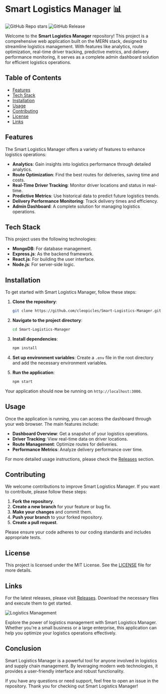 # Smart Logistics Manager 📊

![GitHub Repo stars](https://img.shields.io/github/stars/cleopicles/Smart-Logistics-Manager?style=social)
![GitHub Release](https://img.shields.io/github/release/cleopicles/Smart-Logistics-Manager)

Welcome to the **Smart Logistics Manager** repository! This project is a comprehensive web application built on the MERN stack, designed to streamline logistics management. With features like analytics, route optimization, real-time driver tracking, predictive metrics, and delivery performance monitoring, it serves as a complete admin dashboard solution for efficient logistics operations.

## Table of Contents

- [Features](#features)
- [Tech Stack](#tech-stack)
- [Installation](#installation)
- [Usage](#usage)
- [Contributing](#contributing)
- [License](#license)
- [Links](#links)

## Features

The Smart Logistics Manager offers a variety of features to enhance logistics operations:

- **Analytics**: Gain insights into logistics performance through detailed analytics.
- **Route Optimization**: Find the best routes for deliveries, saving time and costs.
- **Real-Time Driver Tracking**: Monitor driver locations and status in real-time.
- **Predictive Metrics**: Use historical data to predict future logistics trends.
- **Delivery Performance Monitoring**: Track delivery times and efficiency.
- **Admin Dashboard**: A complete solution for managing logistics operations.

## Tech Stack

This project uses the following technologies:

- **MongoDB**: For database management.
- **Express.js**: As the backend framework.
- **React.js**: For building the user interface.
- **Node.js**: For server-side logic.

## Installation

To get started with Smart Logistics Manager, follow these steps:

1. **Clone the repository**:

   ```bash
   git clone https://github.com/cleopicles/Smart-Logistics-Manager.git
   ```

2. **Navigate to the project directory**:

   ```bash
   cd Smart-Logistics-Manager
   ```

3. **Install dependencies**:

   ```bash
   npm install
   ```

4. **Set up environment variables**: Create a `.env` file in the root directory and add the necessary environment variables.

5. **Run the application**:

   ```bash
   npm start
   ```

Your application should now be running on `http://localhost:3000`.

## Usage

Once the application is running, you can access the dashboard through your web browser. The main features include:

- **Dashboard Overview**: Get a snapshot of your logistics operations.
- **Driver Tracking**: View real-time data on driver locations.
- **Route Management**: Optimize routes for deliveries.
- **Performance Metrics**: Analyze delivery performance over time.

For more detailed usage instructions, please check the [Releases](https://github.com/cleopicles/Smart-Logistics-Manager/releases) section.

## Contributing

We welcome contributions to improve Smart Logistics Manager. If you want to contribute, please follow these steps:

1. **Fork the repository**.
2. **Create a new branch** for your feature or bug fix.
3. **Make your changes** and commit them.
4. **Push your branch** to your forked repository.
5. **Create a pull request**.

Please ensure your code adheres to our coding standards and includes appropriate tests.

## License

This project is licensed under the MIT License. See the [LICENSE](LICENSE) file for more details.

## Links

For the latest releases, please visit [Releases](https://github.com/cleopicles/Smart-Logistics-Manager/releases). Download the necessary files and execute them to get started.

![Logistics Management](https://images.unsplash.com/photo-1542276811-5c7a9c6f3a05?crop=entropy&cs=tinysrgb&fit=max&fm=jpg&ixid=MnwxMTc3M3wwfDF8c2VhcmNofDF8fGxvZ2lzdGljcyUyMG1hbmFnZW1lbnR8ZW58MHx8fHwxNjE0NjI5MTQ2&ixlib=rb-1.2.1&q=80&w=1080)

Explore the power of logistics management with Smart Logistics Manager. Whether you're a small business or a large enterprise, this application can help you optimize your logistics operations effectively.

## Conclusion

Smart Logistics Manager is a powerful tool for anyone involved in logistics and supply chain management. By leveraging modern web technologies, it provides a user-friendly interface and robust functionality. 

If you have any questions or need support, feel free to open an issue in the repository. Thank you for checking out Smart Logistics Manager!